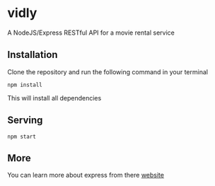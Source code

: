 # vidly
A NodeJS/Express RESTful API for a movie rental service

## Installation
Clone the repository and run the following command in your terminal
```
npm install

```
This will install all dependencies

## Serving
```
npm start

```

## More 
You can learn more about express from there [website](https://expressjs.com)
